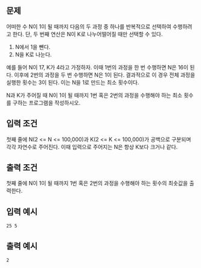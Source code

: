 ## 문제
어떠한 수 N이 1이 될 때까지 다음의 두 과정 중 하나를 반복적으로 선택하여 수행하려고 한다. 단, 두 번째 연산은 N이 K로 나누어떨어질 때만 선택할 수 있다.

1. N에서 1을 뺀다.
2. N을 K로 나눈다.

예를 들어 N이 17, K가 4라고 가정하자. 이때 1번의 과정을 한 번 수행하면 N은 16이 된다. 이후에 2번의 과정을 두 번 수행하면 N은 1이 된다. 결과적으로 이 경우 전체 과정을 실행한 횟수는 3이 된다. 이는 N을 1로 만드는 최소 횟수이다.

N과 K가 주어질 때 N이 1이 될 때까지 1번 혹은 2번의 과정을 수행해야 하는 최소 횟수를 구하는 프로그램을 작성하시오.

## 입력 조건
첫째 줄에 N(2 <= N <= 100,000)과 K(2 <= K <= 100,000)가 공백으로 구분되며 각각 자연수로 주어진다. 이때 입력으로 주어지는 N은 항상 K보다 크거나 같다.

## 출력 조건
첫째 줄에 N이 1이 될 때까지 1번 혹은 2번의 과정을 수행해야 하는 횟수의 최솟값을 출력한다.

## 입력 예시
```
25 5
```
## 출력 예시
```
2
```
 